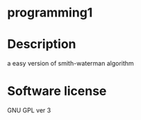 # programming1

# Description
a easy version of smith-waterman algorithm

# Software license
GNU GPL ver 3

